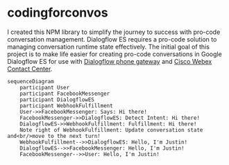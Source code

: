 # codingforconvos
I created this NPM library to simplify the journey to success with pro-code conversation management.  Dialogflow ES requires a pro-code solution to managing conversation runtime state effectively.  The initial goal of this project is to make life easier for creating pro-code conversations in Google Dialogflow ES for use with [Dialogflow phone gateway](https://cloud.google.com/dialogflow/es/docs/integrations/phone-gateway) and [Cisco Webex Contact Center](https://www.cisco.com/c/en_ca/products/contact-center/webex-contact-center/index.html).

```mermaid
sequenceDiagram
    participant User
    participant FacebookMessenger
    participant DialogflowES
    participant WebhookFulfillment
    User->>FacebookMessenger: Says: Hi there!
    FacebookMessenger->>DialogflowES: Detect Intent: Hi there!
    DialogflowES->>WebhookFulfillment: Fulfillment: Hi there!
    Note right of WebhookFulfillment: Update conversation state and<br/>move to the next turn!
    WebhookFulfillment-->>DialogflowES: Hello, I'm Justin!
    DialogflowES-->>FacebookMessenger: Hello, I'm Justin!
    FacebookMessenger-->>User: Hello, I'm Justin!
```
